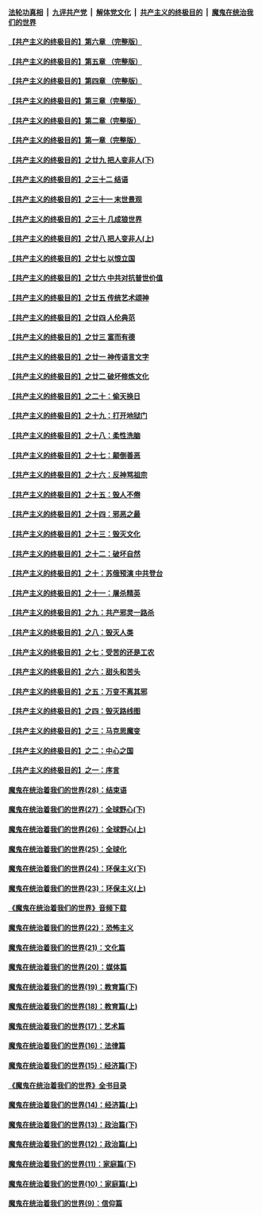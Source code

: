 ####  [法轮功真相](../../../../basic/blob/master/README.md?t=06141802) &nbsp;|&nbsp; [九评共产党](../../../../9ping.md/blob/master/README.md?t=06141802) &nbsp;|&nbsp; [解体党文化](../../../../jtdwh.md/blob/master/README.md?t=06141802)  &nbsp;|&nbsp; [共产主义的终极目的](../../../../gczydzjmd.md/blob/master/README.md?t=06141802) &nbsp;|&nbsp; [魔鬼在统治我们的世界](../../../../mgztzwmdsj.md/blob/master/README.md?t=06141802) 

#### [【共产主义的终极目的】第六章 （完整版）](../pages/nsc422/n11428913.md?t=06141802) 

#### [【共产主义的终极目的】第五章 （完整版）](../pages/nsc422/n11428912.md?t=06141802) 

#### [【共产主义的终极目的】第四章 （完整版）](../pages/nsc422/n11428907.md?t=06141802) 

#### [【共产主义的终极目的】第三章（完整版）](../pages/nsc422/n11428848.md?t=06141802) 

#### [【共产主义的终极目的】第二章（完整版）](../pages/nsc422/n11428831.md?t=06141802) 

#### [【共产主义的终极目的】第一章（完整版）](../pages/nsc422/n11417651.md?t=06141802) 

#### [【共产主义的终极目的】之廿九 把人变非人(下)](../pages/nsc422/n11344140.md?t=06141802) 

#### [【共产主义的终极目的】之三十二 结语](../pages/nsc422/n11360535.md?t=06141802) 

#### [【共产主义的终极目的】之三十一 末世景观](../pages/nsc422/n11351129.md?t=06141802) 

#### [【共产主义的终极目的】之三十 几成狼世界](../pages/nsc422/n11348280.md?t=06141802) 

#### [【共产主义的终极目的】之廿八 把人变非人(上)](../pages/nsc422/n11340492.md?t=06141802) 

#### [【共产主义的终极目的】之廿七 以恨立国](../pages/nsc422/n11336944.md?t=06141802) 

#### [【共产主义的终极目的】之廿六 中共对抗普世价值](../pages/nsc422/n11324785.md?t=06141802) 

#### [【共产主义的终极目的】之廿五 传统艺术颂神](../pages/nsc422/n11296396.md?t=06141802) 

#### [【共产主义的终极目的】之廿四 人伦典范](../pages/nsc422/n11296397.md?t=06141802) 

#### [【共产主义的终极目的】之廿三 富而有德](../pages/nsc422/n11283598.md?t=06141802) 

#### [【共产主义的终极目的】之廿一 神传语言文字](../pages/nsc422/n11263265.md?t=06141802) 

#### [【共产主义的终极目的】之廿二 破坏修炼文化](../pages/nsc422/n11245728.md?t=06141802) 

#### [【共产主义的终极目的】之二十：偷天换日](../pages/nsc422/n11238846.md?t=06141802) 

#### [【共产主义的终极目的】之十九：打开地狱门](../pages/nsc422/n11206376.md?t=06141802) 

#### [【共产主义的终极目的】之十八：柔性洗脑](../pages/nsc422/n11199994.md?t=06141802) 

#### [【共产主义的终极目的】之十七：颠倒善恶](../pages/nsc422/n11179782.md?t=06141802) 

#### [【共产主义的终极目的】之十六：反神骂祖宗](../pages/nsc422/n11166798.md?t=06141802) 

#### [【共产主义的终极目的】之十五：毁人不倦](../pages/nsc422/n11166792.md?t=06141802) 

#### [【共产主义的终极目的】之十四：邪恶之最](../pages/nsc422/n11150249.md?t=06141802) 

#### [【共产主义的终极目的】之十三：毁灭文化](../pages/nsc422/n11135227.md?t=06141802) 

#### [【共产主义的终极目的】之十二：破坏自然](../pages/nsc422/n11135214.md?t=06141802) 

#### [【共产主义的终极目的】之十：苏俄预演 中共登台](../pages/nsc422/n11118424.md?t=06141802) 

#### [【共产主义的终极目的】之十一：屠杀精英](../pages/nsc422/n11118442.md?t=06141802) 

#### [【共产主义的终极目的】之九：共产邪灵一路杀](../pages/nsc422/n11114139.md?t=06141802) 

#### [【共产主义的终极目的】之八：毁灭人类](../pages/nsc422/n11108503.md?t=06141802) 

#### [【共产主义的终极目的】之七：受苦的还是工农](../pages/nsc422/n11101809.md?t=06141802) 

#### [【共产主义的终极目的】之六：甜头和苦头](../pages/nsc422/n11096971.md?t=06141802) 

#### [【共产主义的终极目的】之五：万变不离其邪](../pages/nsc422/n11091285.md?t=06141802) 

#### [【共产主义的终极目的】之四：毁灭路线图](../pages/nsc422/n11086284.md?t=06141802) 

#### [【共产主义的终极目的】之三：马克思魔变](../pages/nsc422/n11061941.md?t=06141802) 

#### [【共产主义的终极目的】之二：中心之国](../pages/nsc422/n11047728.md?t=06141802) 

#### [【共产主义的终极目的】之一：序言](../pages/nsc422/n11086077.md?t=06141802) 

#### [魔鬼在统治着我们的世界(28)：结束语](../pages/nsc422/n10936246.md?t=06141802) 

#### [魔鬼在统治着我们的世界(27)：全球野心(下)](../pages/nsc422/n10928319.md?t=06141802) 

#### [魔鬼在统治着我们的世界(26)：全球野心(上)](../pages/nsc422/n10900318.md?t=06141802) 

#### [魔鬼在统治着我们的世界(25)：全球化](../pages/nsc422/n10788205.md?t=06141802) 

#### [魔鬼在统治着我们的世界(24)：环保主义(下)](../pages/nsc422/n10695307.md?t=06141802) 

#### [魔鬼在统治着我们的世界(23)：环保主义(上)](../pages/nsc422/n10688613.md?t=06141802) 

#### [《魔鬼在统治着我们的世界》音频下载](../pages/nsc422/n10635553.md?t=06141802) 

#### [魔鬼在统治着我们的世界(22)：恐怖主义](../pages/nsc422/n10614727.md?t=06141802) 

#### [魔鬼在统治着我们的世界(21)：文化篇](../pages/nsc422/n10597706.md?t=06141802) 

#### [魔鬼在统治着我们的世界(20)：媒体篇](../pages/nsc422/n10586579.md?t=06141802) 

#### [魔鬼在统治着我们的世界(19)：教育篇(下)](../pages/nsc422/n10564808.md?t=06141802) 

#### [魔鬼在统治着我们的世界(18)：教育篇(上)](../pages/nsc422/n10526970.md?t=06141802) 

#### [魔鬼在统治着我们的世界(17)：艺术篇](../pages/nsc422/n10499093.md?t=06141802) 

#### [魔鬼在统治着我们的世界(16)：法律篇](../pages/nsc422/n10485969.md?t=06141802) 

#### [魔鬼在统治着我们的世界(15)：经济篇(下)](../pages/nsc422/n10469975.md?t=06141802) 

#### [《魔鬼在统治着我们的世界》全书目录](../pages/nsc422/n10464261.md?t=06141802) 

#### [魔鬼在统治着我们的世界(14)：经济篇(上)](../pages/nsc422/n10457370.md?t=06141802) 

#### [魔鬼在统治着我们的世界(13)：政治篇(下)](../pages/nsc422/n10448270.md?t=06141802) 

#### [魔鬼在统治着我们的世界(12)：政治篇(上)](../pages/nsc422/n10444576.md?t=06141802) 

#### [魔鬼在统治着我们的世界(11)：家庭篇(下)](../pages/nsc422/n10440961.md?t=06141802) 

#### [魔鬼在统治着我们的世界(10)：家庭篇(上)](../pages/nsc422/n10435448.md?t=06141802) 

#### [魔鬼在统治着我们的世界(9)：信仰篇](../pages/nsc422/n10432159.md?t=06141802) 

